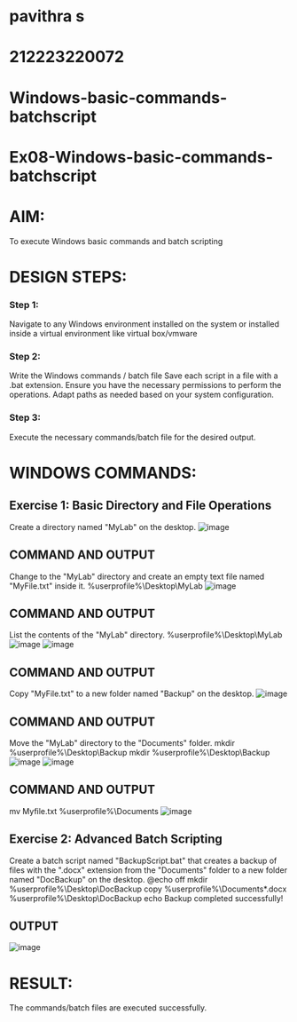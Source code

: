 # pavithra s
# 212223220072
# Windows-basic-commands-batchscript
 # Ex08-Windows-basic-commands-batchscript

# AIM:
To execute Windows basic commands and batch scripting

# DESIGN STEPS:

### Step 1:

Navigate to any Windows environment installed on the system or installed inside a virtual environment like virtual box/vmware 

### Step 2:

Write the Windows commands / batch file
Save each script in a file with a .bat extension.
Ensure you have the necessary permissions to perform the operations.
Adapt paths as needed based on your system configuration.
### Step 3:

Execute the necessary commands/batch file for the desired output. 




# WINDOWS COMMANDS:
## Exercise 1: Basic Directory and File Operations
Create a directory named "MyLab" on the desktop.
![image](https://github.com/pavithra1430/Windows-basic-commands-batchscript/assets/168256810/27bf97fc-506e-4918-8bf8-bfc14476f382)
## COMMAND AND OUTPUT
Change to the "MyLab" directory and create an empty text file named "MyFile.txt" inside it. %userprofile%\Desktop\MyLab
![image](https://github.com/pavithra1430/Windows-basic-commands-batchscript/assets/168256810/d9c3496b-517e-44f5-bb8a-31d9cd8b0b53)
## COMMAND AND OUTPUT
List the contents of the "MyLab" directory.
%userprofile%\Desktop\MyLab
![image](https://github.com/pavithra1430/Windows-basic-commands-batchscript/assets/168256810/20ae10b8-ca61-4e7b-b0f1-df0be0e51016)
![image](https://github.com/pavithra1430/Windows-basic-commands-batchscript/assets/168256810/67fa9263-f9d3-4512-a74c-5c5570b52e5d)

## COMMAND AND OUTPUT
Copy "MyFile.txt" to a new folder named "Backup" on the desktop.
![image](https://github.com/pavithra1430/Windows-basic-commands-batchscript/assets/168256810/66d7502c-4c27-44a1-8e56-3902583bea5c)

## COMMAND AND OUTPUT
Move the "MyLab" directory to the "Documents" folder.
mkdir %userprofile%\Desktop\Backup mkdir %userprofile%\Desktop\Backup
![image](https://github.com/pavithra1430/Windows-basic-commands-batchscript/assets/168256810/ec031ad3-8696-47a4-ae7b-1083cdbc9621)
![image](https://github.com/pavithra1430/Windows-basic-commands-batchscript/assets/168256810/19af82ac-f29f-4bf6-ab05-595fac98da89)

## COMMAND AND OUTPUT
mv Myfile.txt %userprofile%\Documents
![image](https://github.com/pavithra1430/Windows-basic-commands-batchscript/assets/168256810/745a1dc8-47c9-4bde-9cdd-82a3f5d26385)
## Exercise 2: Advanced Batch Scripting
Create a batch script named "BackupScript.bat" that creates a backup of files with the ".docx" extension from the "Documents" folder to a new folder named "DocBackup" on the desktop.
@echo off mkdir %userprofile%\Desktop\DocBackup copy %userprofile%\Documents*.docx %userprofile%\Desktop\DocBackup echo Backup completed successfully!
## OUTPUT
![image](https://github.com/pavithra1430/Windows-basic-commands-batchscript/assets/168256810/90ebf661-4409-44a4-9eea-5f088b57f1c2)
# RESULT:
The commands/batch files are executed successfully.

